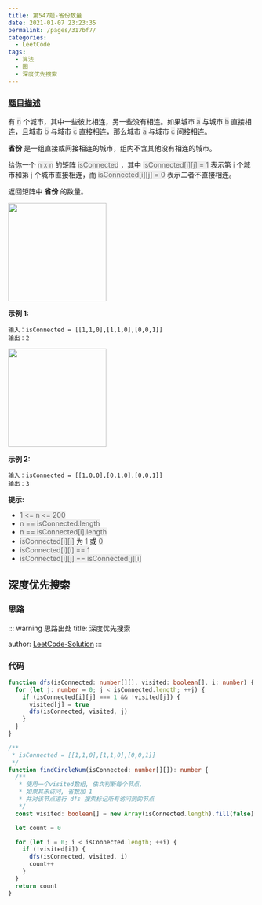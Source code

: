 ```yaml
---
title: 第547题-省份数量
date: 2021-01-07 23:23:35
permalink: /pages/317bf7/
categories:
  - LeetCode
tags:
  - 算法
  - 图
  - 深度优先搜索
---
```


### [题目描述](https://leetcode-cn.com/problems/number-of-provinces/)

有 <font style="background: #eee; color: #666;">n</font> 个城市，其中一些彼此相连，另一些没有相连。如果城市 <font style="background: #eee; color: #666;">a</font> 与城市 <font style="background: #eee; color: #666;">b</font> 直接相连，且城市 <font style="background: #eee; color: #666;">b</font> 与城市 <font style="background: #eee; color: #666;">c</font> 直接相连，那么城市 <font style="background: #eee; color: #666;">a</font> 与城市 <font style="background: #eee; color: #666;">c</font> 间接相连。

**省份** 是一组直接或间接相连的城市，组内不含其他没有相连的城市。

给你一个 <font style="background: #eee; color: #666;">n x n</font> 的矩阵 <font style="background: #eee; color: #666;">isConnected</font> ，其中 <font style="background: #eee; color: #666;">isConnected[i][j] = 1</font> 表示第 <font style="background: #eee; color: #666;">i</font> 个城市和第 <font style="background: #eee; color: #666;">j</font> 个城市直接相连，而 <font style="background: #eee; color: #666;">isConnected[i][j] = 0</font> 表示二者不直接相连。

返回矩阵中 **省份** 的数量。

<img src="https://cdn.jsdelivr.net/gh/xiaojun996/CDN/images/leetcode/number-of-provinces-1.png" width="200" />

**示例 1:**

```
输入：isConnected = [[1,1,0],[1,1,0],[0,0,1]]
输出：2
```

<!-- more -->

<img src="https://cdn.jsdelivr.net/gh/xiaojun996/CDN/images/leetcode/number-of-provinces-2.png" width="200" />

**示例 2:**

```
输入：isConnected = [[1,0,0],[0,1,0],[0,0,1]]
输出：3
```

**提示:**

- <font style="background: #eee; color: #666;">1 <= n <= 200</font>
- <font style="background: #eee; color: #666;">n == isConnected.length</font>
- <font style="background: #eee; color: #666;">n == isConnected[i].length</font>
- <font style="background: #eee; color: #666;">isConnected[i][j]</font> 为 <font style="background: #eee; color: #666;">1</font> 或 <font style="background: #eee; color: #666;">0</font>
- <font style="background: #eee; color: #666;">isConnected[i][i] == 1</font>
- <font style="background: #eee; color: #666;">isConnected[i][j] == isConnected[j][i]</font>

## 深度优先搜索

### 思路

::: warning 思路出处
title: 深度优先搜索

author: [LeetCode-Solution](https://leetcode-cn.com/problems/number-of-provinces/solution/sheng-fen-shu-liang-by-leetcode-solution-eyk0/)
:::

### 代码

```TypeScript
function dfs(isConnected: number[][], visited: boolean[], i: number) {
  for (let j: number = 0; j < isConnected.length; ++j) {
    if (isConnected[i][j] === 1 && !visited[j]) {
      visited[j] = true
      dfs(isConnected, visited, j)
    }
  }
}

/**
 * isConnected = [[1,1,0],[1,1,0],[0,0,1]]
 */
function findCircleNum(isConnected: number[][]): number {
  /**
   * 使用一个visited数组, 依次判断每个节点,
   * 如果其未访问, 省数加 1
   * 并对该节点进行 dfs 搜索标记所有访问到的节点
   */
  const visited: boolean[] = new Array(isConnected.length).fill(false)

  let count = 0

  for (let i = 0; i < isConnected.length; ++i) {
    if (!visited[i]) {
      dfs(isConnected, visited, i)
      count++
    }
  }
  return count
}
```
